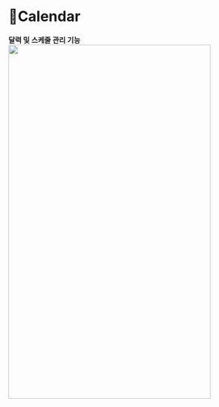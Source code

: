 # 📆Calendar  
**달력 및 스케줄 관리 기능**  
<img src="https://user-images.githubusercontent.com/47289479/102694251-1d8e6980-4263-11eb-8804-6fb1c2b6ba52.gif" width="400" height="700"/>

